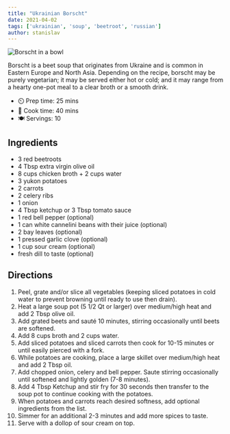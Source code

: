 ```yaml
---
title: "Ukrainian Borscht"
date: 2021-04-02
tags: ['ukrainian', 'soup', 'beetroot', 'russian']
author: stanislav
---
```


![Borscht in a bowl](/cooking/pix/borscht.webp)

Borscht is a beet soup that originates from Ukraine and is common in Eastern Europe and North Asia.
Depending on the recipe, borscht may be purely vegetarian; it may be served either hot or cold; and it may range from a hearty one-pot meal to a clear broth or a smooth drink.

- ⏲️ Prep time: 25 mins
- 🍳 Cook time: 40 mins
- 🍽️ Servings: 10

## Ingredients

- 3 red beetroots
- 4 Tbsp extra virgin olive oil
- 8 cups chicken broth + 2 cups water
- 3 yukon potatoes
- 2 carrots
- 2 celery ribs
- 1 onion
- 4 Tbsp ketchup or 3 Tbsp tomato sauce
- 1 red bell pepper (optional)
- 1 can white cannelini beans with their juice (optional)
- 2 bay leaves (optional)
- 1 pressed garlic clove (optional)
- 1 cup sour cream (optional)
- fresh dill to taste (optional)

## Directions

1. Peel, grate and/or slice all vegetables (keeping sliced potatoes in cold water to prevent browning until ready to use then drain).
2. Heat a large soup pot (5 1/2 Qt or larger) over medium/high heat and add 2 Tbsp olive oil.
3. Add grated beets and sauté 10 minutes, stirring occasionally until beets are softened.
4. Add 8 cups broth and 2 cups water.
5. Add sliced potatoes and sliced carrots then cook for 10-15 minutes or until easily pierced with a fork.
6. While potatoes are cooking, place a large skillet over medium/high heat and add 2 Tbsp oil.
7. Add chopped onion, celery and bell pepper. Saute stirring occasionally until softened and lightly golden (7-8 minutes).
8. Add 4 Tbsp Ketchup and stir fry for 30 seconds then transfer to the soup pot to continue cooking with the potatoes.
9. When potatoes and carrots reach desired softness, add optional ingredients from the list.
10. Simmer for an additional 2-3 minutes and add more spices to taste.
11. Serve with a dollop of sour cream on top.
